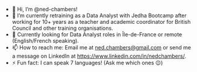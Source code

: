 - 👋 Hi, I’m @ned-chambers!
- 🌱 I’m currently retraining as a Data Analyst with Jedha Bootcamp after working for 10+ years as a teacher and academic coordinator for British Council and other training organisations.
- 👀 Currently looking for Data Analyst roles in Île-de-France or remote (English/French speaking).
- 📫 How to reach me: Email me at ned.chambers@gmail.com or send me a message on LinkedIn at https://www.linkedin.com/in/nedchambers/.
- ⚡ Fun fact: I can speak 7 languages! (Ask me which ones 😉)

<!---
ned-chambers/ned-chambers is a ✨ special ✨ repository because its `README.md` (this file) appears on your GitHub profile.
You can click the Preview link to take a look at your changes.
--->

